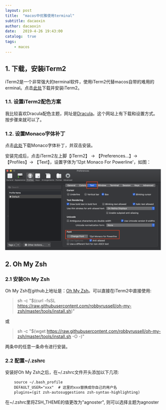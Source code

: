 ```yaml
---
layout: post
title:  "macos中优雅使用terminal"
subtitle: dacaoxin
author: dacaoxin
date:   2019-4-26 19:43:00
catalog:  true
tags:
    - macos
---
```


## 1. 下载，安装iTerm2 

iTerm2是一个非常强大的terminal软件，使用iTerm2代替macos自带的难用的erminal。点击[此处](https://www.iterm2.com/downloads.html)下载并安装iTerm2。

### 1.1. 设置iTerm2配色方案

我比较喜欢Dracula配色主题，网址是[Dracula](https://draculatheme.com/iterm/)。这个网站上有下载和设置方式。按步骤来就可以了。

### 1.2. 设置Monaco字体补丁

点击[此处](https://github.com/supermarin/powerline-fonts/blob/bfcb152306902c09b62be6e4a5eec7763e46d62d/Monaco/Monaco%20for%20Powerline.otf)下载Monaco字体补丁，并双击安装。

安装完成后，点击iTerm2左上脚【iTerm2】 -> 【Preferences...】-> 【Profiles】-> 【Text】，设置字体为'12pt Monaco For Powerline'，如图：

![Monaco字体](/images/terminal/monaco.png)


## 2. Oh My Zsh

### 2.1 安装Oh My Zsh

Oh My Zsh在github上地址是：[Oh My Zsh](https://github.com/robbyrussell/oh-my-zsh)。可以直接在iTerm2中直接使用:

> sh -c "$(curl -fsSL https://raw.githubusercontent.com/robbyrussell/oh-my-zsh/master/tools/install.sh)"

或

> sh -c "$(wget https://raw.githubusercontent.com/robbyrussell/oh-my-zsh/master/tools/install.sh -O -)"

两条中的任意一条命令进行安装。

### 2.2 配置~/.zshrc

安装好Oh My Zsh之后，在~/.zshrc文件开头添加以下几项:

```
	source ~/.bash_profile
	DEFAULT_USER="xxx"  # 这里的xxx替换成你自己的用户名
	plugins=(git zsh-autosuggestions zsh-syntax-highlighting)
```

在~/.zshrc里将ZSH_THEME的值更改为"agnoster", 则可以选择主题为agnoster




